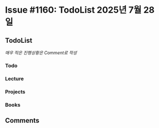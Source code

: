 # Issue #1160: TodoList 2025년 7월 28일

## TodoList

*매우 작은 진행상황은 Comment로 작성*

### Todo  

### Lecture

### Projects

### Books


## Comments

